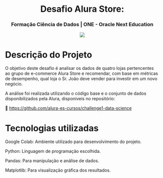 <h1 align="center"> Desafio Alura Store: </h1>
<h3 align="center"> Formação Ciência de Dados | ONE - Oracle Next Education  </h3>
<p align="center">
<img loading="lazy" src="https://img.shields.io/badge/status-conclu%C3%ADdo-green"/>
</p>

# Descrição do Projeto

O objetivo deste desafio é analisar os dados de quatro lojas pertencentes ao grupo de e-commerce Alura Store e recomendar, com base em métricas de desempenho, qual loja o Sr. João deve vender para investir em um novo negócio.

A análise foi realizada utilizando o código base e o conjunto de dados disponibilizados pela Alura, disponíveis no repositório:

🔗 https://github.com/alura-es-cursos/challenge1-data-science

# Tecnologias utilizadas

Google Colab: Ambiente utilizado para desenvolvimento do projeto.

Python: Linguagem de programação escolhida.

Pandas: Para manipulação e análise de dados.

Matplotlib: Para visualização gráfica dos resultados.
